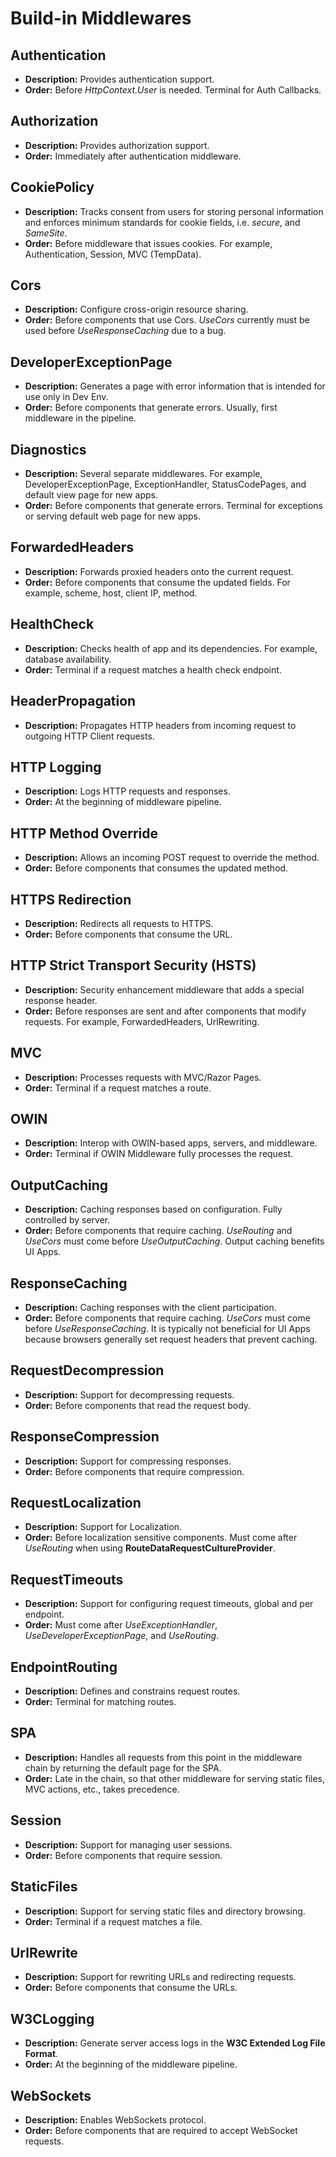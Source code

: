 # Build-in Middlewares

## Authentication
- **Description:** Provides authentication support.
- **Order:** Before *HttpContext.User* is needed. Terminal for Auth Callbacks.

## Authorization
- **Description:** Provides authorization support.
- **Order:** Immediately after authentication middleware.

## CookiePolicy
- **Description:** Tracks consent from users for storing personal information and enforces minimum standards for cookie fields, i.e. *secure*, and *SameSite*.
- **Order:** Before middleware that issues cookies. For example, Authentication, Session, MVC (TempData).

## Cors
- **Description:** Configure cross-origin resource sharing.
- **Order:** Before components that use Cors. *UseCors* currently must be used before *UseResponseCaching* due to a bug.

## DeveloperExceptionPage
- **Description:** Generates a page with error information that is intended for use only in Dev Env.
- **Order:** Before components that generate errors. Usually, first middleware in the pipeline.

## Diagnostics
- **Description:** Several separate middlewares. For example, DeveloperExceptionPage, ExceptionHandler, StatusCodePages, and default view page for new apps.
- **Order:** Before components that generate errors. Terminal for exceptions or serving default web page for new apps.

## ForwardedHeaders
- **Description:** Forwards proxied headers onto the current request.
- **Order:** Before components that consume the updated fields. For example, scheme, host, client IP, method.

## HealthCheck
- **Description:** Checks health of app and its dependencies. For example, database availability.
- **Order:** Terminal if a request matches a health check endpoint.

## HeaderPropagation
- **Description:** Propagates HTTP headers from incoming request to outgoing HTTP Client requests.

## HTTP Logging
- **Description:** Logs HTTP requests and responses.
- **Order:** At the beginning of middleware pipeline.

## HTTP Method Override
- **Description:** Allows an incoming POST request to override the method.
- **Order:** Before components that consumes the updated method.

## HTTPS Redirection
- **Description:** Redirects all requests to HTTPS.
- **Order:** Before components that consume the URL.

## HTTP Strict Transport Security (HSTS)
- **Description:** Security enhancement middleware that adds a special response header.
- **Order:** Before responses are sent and after components that modify requests. For example, ForwardedHeaders, UrlRewriting.

## MVC
- **Description:** Processes requests with MVC/Razor Pages.
- **Order:** Terminal if a request matches a route.

## OWIN
- **Description:** Interop with OWIN-based apps, servers, and middleware.
- **Order:** Terminal if OWIN Middleware fully processes the request.

## OutputCaching
- **Description:** Caching responses based on configuration. Fully controlled by server.
- **Order:** Before components that require caching. *UseRouting* and *UseCors* must come before *UseOutputCaching*. Output caching benefits UI Apps.

## ResponseCaching
- **Description:** Caching responses with the client participation.
- **Order:** Before components that require caching. *UseCors* must come before *UseResponseCaching*. It is typically not beneficial for UI Apps because browsers generally set request headers that prevent caching.

## RequestDecompression
- **Description:** Support for decompressing requests.
- **Order:** Before components that read the request body.

## ResponseCompression
- **Description:** Support for compressing responses.
- **Order:** Before components that require compression.

## RequestLocalization
- **Description:** Support for Localization.
- **Order:** Before localization sensitive components. Must come after *UseRouting* when using **RouteDataRequestCultureProvider**.

## RequestTimeouts
- **Description:** Support for configuring request timeouts, global and per endpoint.
- **Order:** Must come after *UseExceptionHandler*, *UseDeveloperExceptionPage*, and *UseRouting*.

## EndpointRouting
- **Description:** Defines and constrains request routes.
- **Order:** Terminal for matching routes.

## SPA
- **Description:** Handles all requests from this point in the middleware chain by returning the default page for the SPA.
- **Order:** Late in the chain, so that other middleware for serving static files, MVC actions, etc., takes precedence.

## Session
- **Description:** Support for managing user sessions.
- **Order:** Before components that require session.

## StaticFiles
- **Description:** Support for serving static files and directory browsing.
- **Order:** Terminal if a request matches a file.

## UrlRewrite
- **Description:** Support for rewriting URLs and redirecting requests.
- **Order:** Before components that consume the URLs.

## W3CLogging
- **Description:** Generate server access logs in the **W3C Extended Log File Format**.
- **Order:** At the beginning of the middleware pipeline.

## WebSockets
- **Description:** Enables WebSockets protocol.
- **Order:** Before components that are required to accept WebSocket requests.
